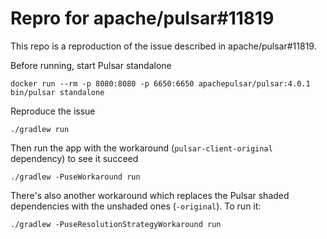 # Repro for apache/pulsar#11819

This repo is a reproduction of the issue described in apache/pulsar#11819.

Before running, start Pulsar standalone

```shell
docker run --rm -p 8080:8080 -p 6650:6650 apachepulsar/pulsar:4.0.1 bin/pulsar standalone
```

Reproduce the issue

```shell
./gradlew run
```
    
Then run the app with the workaround (`pulsar-client-original` dependency) to see it succeed
    
```shell
./gradlew -PuseWorkaround run
```

There's also another workaround which replaces the Pulsar shaded dependencies with the unshaded ones (`-original`). 
To run it:

```shell
./gradlew -PuseResolutionStrategyWorkaround run
```